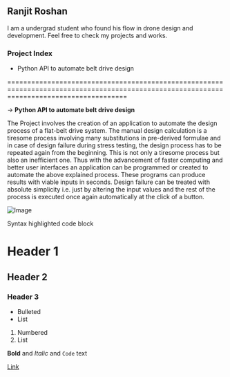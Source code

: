 ## Ranjit Roshan

I am a undergrad student who found his flow in drone design and development. Feel free to check my projects and works.


### Project Index

* Python API to automate belt drive design

==========================================================================================================================================

-> **Python API to automate belt drive design**

The Project involves the creation of an application to automate the design process of a flat-belt drive system. The manual design calculation is a tiresome process involving many substitutions in pre-derived formulae and in case of design failure during stress testing, the design process has to be repeated again from the beginning. This is not only a tiresome process but also an inefficient one. Thus with the advancement of faster computing and better user interfaces an application can be programmed or created to automate the above explained process. These programs can produce results with viable inputs in seconds. Design failure can be treated with absolute simplicity i.e. just by altering the input values and the rest of the process is executed once again automatically at the click of a button.

![Image](https://drive.google.com/file/d/1a1EPwxQIhG2jVZQiW4cE9GuNRyYuZe5L/view?usp=sharing)

Syntax highlighted code block

# Header 1
## Header 2
### Header 3

- Bulleted
- List

1. Numbered
2. List

**Bold** and _Italic_ and `Code` text

[Link](url) 

